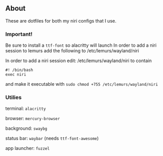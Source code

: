 ## About
These are dotfiles for both my niri configs that I use.
### Important!
Be sure to install a ```ttf-font``` so alacritty will launch
In order to add a niri session to lemurs add the following to /etc/lemurs/wayland/niri

In order to add a niri session edit: /etc/lemurs/wayland/niri to contain
```
#! /bin/bash
exec niri
```
and make it executable with ```sudo chmod +755 /etc/lemurs/wayland/niri```

### Utilies
terminal: ```alacritty```

browser: ```mercury-browser```

background: ```swaybg``` 

status bar: ```waybar``` (needs ```ttf-font-awesome```)

app launcher: ```fuzzel```










